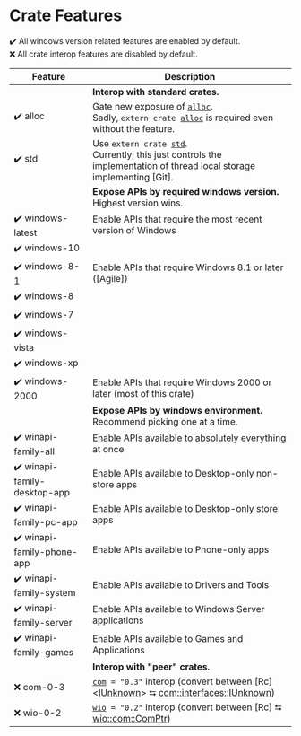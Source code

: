 # Crate Features

✔️ All windows version related features are enabled by default.<br>
❌ All crate interop features are disabled by default.

| Feature                       | Description   |
| ----------------------------- | ------------- |
|                               | **Interop with standard crates.**
| ✔️ alloc                     | Gate new exposure of <code>[alloc]</code>. <br> Sadly, <code>extern crate [alloc]</code> is required even without the feature.
| ✔️ std                       | Use <code>extern crate [std]</code>. <br> Currently, this just controls the implementation of thread local storage implementing [Git].
|                               | **Expose APIs by required windows version.**  Highest version wins.
| ✔️ windows-latest            | Enable APIs that require the most recent version of Windows
| ✔️ windows-10                |
| ✔️ windows-8-1               | Enable APIs that require Windows 8.1 or later ([Agile])
| ✔️ windows-8                 |
| ✔️ windows-7                 |
| ✔️ windows-vista             |
| ✔️ windows-xp                |
| ✔️ windows-2000              | Enable APIs that require Windows 2000 or later (most of this crate)
|                               | **Expose APIs by windows environment.**  Recommend picking one at a time.
| ✔️ winapi-family-all         | Enable APIs available to absolutely everything at once
| ✔️ winapi-family-desktop-app | Enable APIs available to Desktop-only non-store apps
| ✔️ winapi-family-pc-app      | Enable APIs available to Desktop-only store apps
| ✔️ winapi-family-phone-app   | Enable APIs available to Phone-only apps
| ✔️ winapi-family-system      | Enable APIs available to Drivers and Tools
| ✔️ winapi-family-server      | Enable APIs available to Windows Server applications
| ✔️ winapi-family-games       | Enable APIs available to Games and Applications
|                               | **Interop with "peer" crates.**
| ❌ com-0-3                   | <code>[com] = "0.3"</code> interop (convert between [Rc]&lt;[IUnknown]&gt; ⮀ [com::interfaces::IUnknown])
| ❌ wio-0-2                   | <code>[wio] = "0.2"</code> interop (convert between [Rc] ⮀ [wio::com::ComPtr])



<!-- References -->

[alloc]:                        https://doc.rust-lang.org/alloc/
[std]:                          https://doc.rust-lang.org/std/
[com]:                          https://docs.rs/com/0.3/
[wio]:                          https://docs.rs/wio/0.2/

[IUnknown]:                     https://learn.microsoft.com/en-us/windows/win32/api/unknwn/nn-unknwn-iunknown
[com::interfaces::IUnknown]:    https://docs.rs/com/0.3/com/interfaces/struct.IUnknown.html
[wio::com::ComPtr]:             https://docs.rs/wio/0.2/x86_64-pc-windows-msvc/wio/com/struct.ComPtr.html
